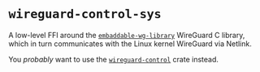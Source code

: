 # `wireguard-control-sys`

A low-level FFI around the [`embaddable-wg-library`](https://git.zx2c4.com/wireguard-tools/tree/contrib/embeddable-wg-library) WireGuard C library, which in turn communicates with the Linux kernel WireGuard via Netlink.

You *probably* want to use the [`wireguard-control`](https://crates.io/crates/wireguard-control) crate instead.
